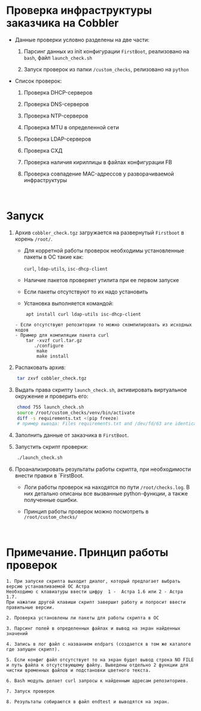 # Проверка инфраструктуры заказчика на Cobbler

- Данные проверки условно разделены на две части: 

	1. Парсинг данных из init конфигурации `FirstBoot`, реализовано на `bash`, файл `launch_check.sh`
	
	2. Запуск проверок из папки `/custom_checks`, релизовано на `python`

- Список проверок:

	1. Проверка DHCP-серверов

	2. Проверка DNS-серверов

	3. Проверка NTP-серверов

	4. Проверка MTU в определенной сети

	5. Проверка LDAP-серверов 

	6. Проверка СХД

	7. Проверка наличия кириллицы в файлах конфигурации FB

	8. Проверка совпадение MAC-адрессов у разворачиваемой инфраструктуры 

<br>

# Запуск

 1.	Архив `cobbler_check.tgz` загружается на развернутый `Firstboot` в корень `/root/`.

	- Для корретной работы проверок необходимы установленные пакеты в ОС такие как:
		
		`curl`, `ldap-utils`, `isc-dhcp-client`
	- Наличие пакетов проверяет утилита при ее первом  запуске
	- Если пакеты отсутствуют то их надо установить	

	- Установка выполняется командой:
	```
		apt install curl ldap-utils isc-dhcp-client
	```
        - Если отсутствуют репозитории то можно скомпилировать из исходных кодов
        - Пример для компиляции пакета curl
	        tar -xvzf curl.tar.gz
               ./configure
                make
                make install

2. Распаковать архив:

```sh
	tar zxvf cobbler_check.tgz
```

3. Выдать права скрипту `launch_check.sh`, активировать виртуальное окружение и проверить его:

```sh
	chmod 755 launch_check.sh
	source /root/custom_checks/venv/bin/activate
	diff -s requirements.txt <(pip freeze)
	# пример вывода: Files requirements.txt and /dev/fd/63 are identical
```
	
4. Заполнить данные от заказчика в `FirstBoot`. 

5. Запустить скрипт проверки:

```sh
	./launch_check.sh
```

6. Проанализировать результаты работы скрипта, при необходимости внести правки в `FirstBoot.

	- Логи работы проверок на находятся по пути `/root/checks.log`. В них детально описаны все вызванные python-функции, а также полученные ошибки. 

	- Принцип работы проверок можно посмотреть в `/root/custom_checks/`

<br>

# Примечание. Принцип работы проверок

	1. При запуске скрипта выходит диалог, который предлагает выбрать версию устанавливаемой ОС Астра
	Необходимо с клавиатуры ввести цифру  1 -  Астра 1.6 или 2 - Астра 1.7.
	При нажатии другой клавиши скрипт завершит работу и попросит ввести правильные версии.

	2. Проверка установлены ли пакеты для работы скрипта в ОС

	3. Парсинг полей в определенных файлах и вывод на экран найденных значений
	
	4. Запись в лог файл с названием endpars (создается в том же каталоге где запущен скрипт). 
	
	5. Если конфиг файл отсутствует то на экран будет вывод строка NO FILE и путь файла к отсутствующему файлу. Выведены отдельно 2 функции для чистки временных файлов и подстановки цветного текста.

	6. Bash модуль делает сurl запросы к найденным адресам репозиториев.
	
	7. Запуск проверок 

	8. Результаты собираются в файл endtest и выводятся на экран.

	

